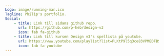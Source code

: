 ```yaml
---
Logo: image/running-man.ico
Tagline: Philip's portfolio.
Social:
    - title: Link till sidans github repo.
      url: https://github.com/p-heb/design-v3
      icon: fab fa-github
    - title: Link till kursen Design v3's spellista på youtube.
      url: https://www.youtube.com/playlist?list=PLKtP9l5q3ce83VPMEDFBSBATfeovO8cwW
      icon: fab fa-youtube
---
```

